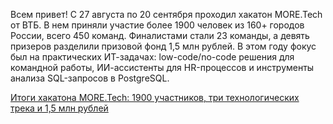 <!--2025-09-26 13:45:17-->
<div class="yb">
  <div class="rss habr"><p>Всем привет! С 27 августа по 20 сентября проходил хакатон MORE.Tech от ВТБ. В нем приняли участие более 1900 человек из 160+ городов России, всего 450 команд. Финалистами стали 23 команды, а девять призеров разделили призовой фонд 1,5 млн рублей. В этом году фокус был на практических ИТ-задачах: low-code/no-code решения для командной работы, ИИ-ассистенты для HR-процессов и инструменты анализа SQL-запросов в PostgreSQL.</p> <a... <p class="titl"><a href="https://habr.com/ru/companies/vtb/news/951020/?utm_source=habrahabr&utm_medium=rss&utm_campaign=951020">Итоги хакатона MORE.Tech: 1900 участников, три технологических трека и 1,5 млн рублей</a></p></div>
</div>
